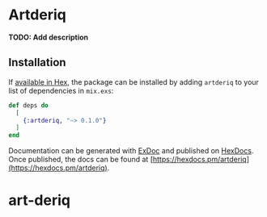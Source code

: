 # Artderiq

**TODO: Add description**

## Installation

If [available in Hex](https://hex.pm/docs/publish), the package can be installed
by adding `artderiq` to your list of dependencies in `mix.exs`:

```elixir
def deps do
  [
    {:artderiq, "~> 0.1.0"}
  ]
end
```

Documentation can be generated with [ExDoc](https://github.com/elixir-lang/ex_doc)
and published on [HexDocs](https://hexdocs.pm). Once published, the docs can
be found at [https://hexdocs.pm/artderiq](https://hexdocs.pm/artderiq).

# art-deriq
